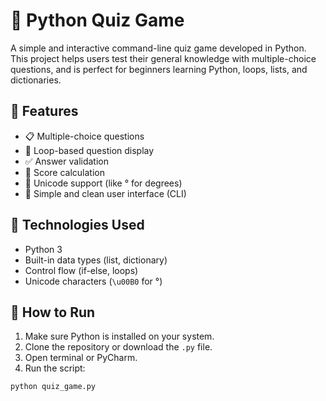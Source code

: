 # 🧠 Python Quiz Game

A simple and interactive command-line quiz game developed in Python. This project helps users test their general knowledge with multiple-choice questions, and is perfect for beginners learning Python, loops, lists, and dictionaries.

## 📌 Features

- 📋 Multiple-choice questions
- 🔁 Loop-based question display
- ✅ Answer validation
- 🧮 Score calculation
- 🧊 Unicode support (like ° for degrees)
- 📱 Simple and clean user interface (CLI)
## 🧰 Technologies Used

- Python 3
- Built-in data types (list, dictionary)
- Control flow (if-else, loops)
- Unicode characters (`\u00B0` for °)

## 🚀 How to Run

1. Make sure Python is installed on your system.
2. Clone the repository or download the `.py` file.
3. Open terminal or PyCharm.
4. Run the script:

```bash
python quiz_game.py
